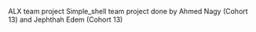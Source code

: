 ALX team project
Simple_shell team project done by Ahmed Nagy (Cohort 13) and Jephthah Edem (Cohort 13)
